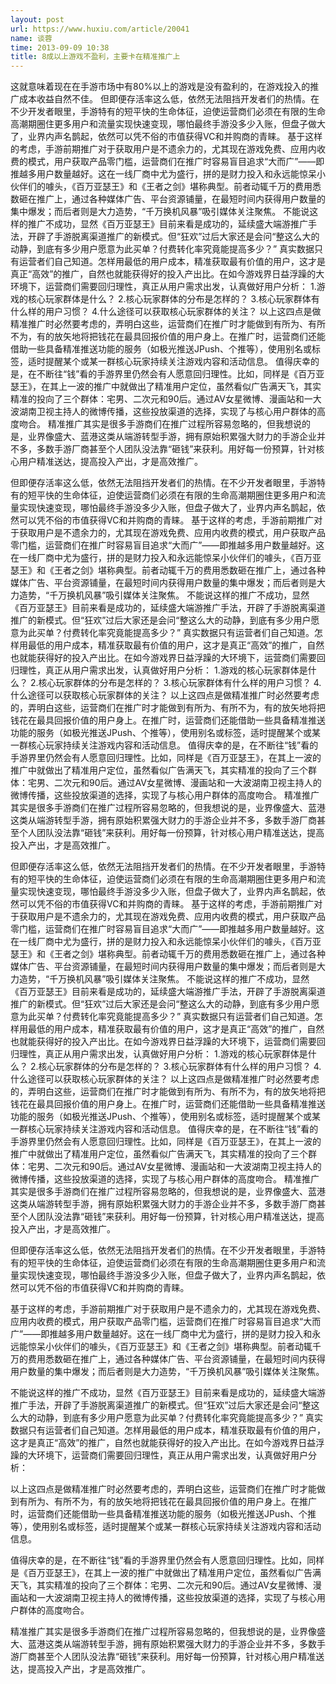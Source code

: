 ```yaml
---
layout: post
url: https://www.huxiu.com/article/20041
name: 谈蓉
time: 2013-09-09 10:38
title: 8成以上游戏不盈利，主要卡在精准推广上
---
```

这就意味着现在在手游市场中有80%以上的游戏是没有盈利的，在游戏投入的推广成本收益自然不佳。 但即便存活率这么低，依然无法阻挡开发者们的热情。在不少开发者眼里，手游特有的短平快的生命体征，迫使运营商们必须在有限的生命高潮期圈住更多用户和流量实现快速变现，哪怕最终手游没多少入账，但盘子做大了，业界内声名鹊起，依然可以凭不俗的市值获得VC和并购商的青睐。 基于这样的考虑，手游前期推广对于获取用户是不遗余力的，尤其现在游戏免费、应用内收费的模式，用户获取产品零门槛，运营商们在推广时容易盲目追求“大而广”——即推越多用户数量越好。这在一线厂商中尤为盛行，拼的是财力投入和永远能惊呆小伙伴们的噱头，《百万亚瑟王》和《王者之剑》堪称典型。前者动辄千万的费用悉数砸在推广上，通过各种媒体广告、平台资源铺量，在最短时间内获得用户数量的集中爆发；而后者则是大力造势，“千万换机风暴”吸引媒体关注聚焦。 不能说这样的推广不成功，显然《百万亚瑟王》目前来看是成功的，延续盛大端游推广手法，开辟了手游脱离渠道推广的新模式。但“狂欢”过后大家还是会问“整这么大的动静，到底有多少用户愿意为此买单？付费转化率究竟能提高多少？” 真实数据只有运营者们自己知道。怎样用最低的用户成本，精准获取最有价值的用户，这才是真正“高效”的推广，自然也就能获得好的投入产出比。在如今游戏界日益浮躁的大环境下，运营商们需要回归理性，真正从用户需求出发，认真做好用户分析： 1.游戏的核心玩家群体是什么？ 2.核心玩家群体的分布是怎样的？ 3.核心玩家群体有什么样的用户习惯？ 4.什么途径可以获取核心玩家群体的关注？ 以上这四点是做精准推广时必然要考虑的，弄明白这些，运营商们在推广时才能做到有所为、有所不为，有的放矢地将把钱花在最具回报价值的用户身上。在推广时，运营商们还能借助一些具备精准推送功能的服务（如极光推送JPush、个推等），使用别名或标签，适时提醒某个或某一群核心玩家持续关注游戏内容和活动信息。 值得庆幸的是，在不断往“钱”看的手游界里仍然会有人愿意回归理性。比如，同样是《百万亚瑟王》，在其上一波的推广中就做出了精准用户定位，虽然看似广告满天飞，其实精准的投向了三个群体：宅男、二次元和90后。通过AV女星微博、漫画站和一大波湖南卫视主持人的微博传播，这些投放渠道的选择，实现了与核心用户群体的高度吻合。 精准推广其实是很多手游商们在推广过程所容易忽略的，但我想说的是，业界像盛大、蓝港这类从端游转型手游，拥有原始积累强大财力的手游企业并不多，多数手游厂商甚至个人团队没法靠“砸钱”来获利。用好每一份预算，针对核心用户精准送达，提高投入产出，才是高效推广。

但即便存活率这么低，依然无法阻挡开发者们的热情。在不少开发者眼里，手游特有的短平快的生命体征，迫使运营商们必须在有限的生命高潮期圈住更多用户和流量实现快速变现，哪怕最终手游没多少入账，但盘子做大了，业界内声名鹊起，依然可以凭不俗的市值获得VC和并购商的青睐。 基于这样的考虑，手游前期推广对于获取用户是不遗余力的，尤其现在游戏免费、应用内收费的模式，用户获取产品零门槛，运营商们在推广时容易盲目追求“大而广”——即推越多用户数量越好。这在一线厂商中尤为盛行，拼的是财力投入和永远能惊呆小伙伴们的噱头，《百万亚瑟王》和《王者之剑》堪称典型。前者动辄千万的费用悉数砸在推广上，通过各种媒体广告、平台资源铺量，在最短时间内获得用户数量的集中爆发；而后者则是大力造势，“千万换机风暴”吸引媒体关注聚焦。 不能说这样的推广不成功，显然《百万亚瑟王》目前来看是成功的，延续盛大端游推广手法，开辟了手游脱离渠道推广的新模式。但“狂欢”过后大家还是会问“整这么大的动静，到底有多少用户愿意为此买单？付费转化率究竟能提高多少？” 真实数据只有运营者们自己知道。怎样用最低的用户成本，精准获取最有价值的用户，这才是真正“高效”的推广，自然也就能获得好的投入产出比。在如今游戏界日益浮躁的大环境下，运营商们需要回归理性，真正从用户需求出发，认真做好用户分析： 1.游戏的核心玩家群体是什么？ 2.核心玩家群体的分布是怎样的？ 3.核心玩家群体有什么样的用户习惯？ 4.什么途径可以获取核心玩家群体的关注？ 以上这四点是做精准推广时必然要考虑的，弄明白这些，运营商们在推广时才能做到有所为、有所不为，有的放矢地将把钱花在最具回报价值的用户身上。在推广时，运营商们还能借助一些具备精准推送功能的服务（如极光推送JPush、个推等），使用别名或标签，适时提醒某个或某一群核心玩家持续关注游戏内容和活动信息。 值得庆幸的是，在不断往“钱”看的手游界里仍然会有人愿意回归理性。比如，同样是《百万亚瑟王》，在其上一波的推广中就做出了精准用户定位，虽然看似广告满天飞，其实精准的投向了三个群体：宅男、二次元和90后。通过AV女星微博、漫画站和一大波湖南卫视主持人的微博传播，这些投放渠道的选择，实现了与核心用户群体的高度吻合。 精准推广其实是很多手游商们在推广过程所容易忽略的，但我想说的是，业界像盛大、蓝港这类从端游转型手游，拥有原始积累强大财力的手游企业并不多，多数手游厂商甚至个人团队没法靠“砸钱”来获利。用好每一份预算，针对核心用户精准送达，提高投入产出，才是高效推广。

但即便存活率这么低，依然无法阻挡开发者们的热情。在不少开发者眼里，手游特有的短平快的生命体征，迫使运营商们必须在有限的生命高潮期圈住更多用户和流量实现快速变现，哪怕最终手游没多少入账，但盘子做大了，业界内声名鹊起，依然可以凭不俗的市值获得VC和并购商的青睐。 基于这样的考虑，手游前期推广对于获取用户是不遗余力的，尤其现在游戏免费、应用内收费的模式，用户获取产品零门槛，运营商们在推广时容易盲目追求“大而广”——即推越多用户数量越好。这在一线厂商中尤为盛行，拼的是财力投入和永远能惊呆小伙伴们的噱头，《百万亚瑟王》和《王者之剑》堪称典型。前者动辄千万的费用悉数砸在推广上，通过各种媒体广告、平台资源铺量，在最短时间内获得用户数量的集中爆发；而后者则是大力造势，“千万换机风暴”吸引媒体关注聚焦。 不能说这样的推广不成功，显然《百万亚瑟王》目前来看是成功的，延续盛大端游推广手法，开辟了手游脱离渠道推广的新模式。但“狂欢”过后大家还是会问“整这么大的动静，到底有多少用户愿意为此买单？付费转化率究竟能提高多少？” 真实数据只有运营者们自己知道。怎样用最低的用户成本，精准获取最有价值的用户，这才是真正“高效”的推广，自然也就能获得好的投入产出比。在如今游戏界日益浮躁的大环境下，运营商们需要回归理性，真正从用户需求出发，认真做好用户分析： 1.游戏的核心玩家群体是什么？ 2.核心玩家群体的分布是怎样的？ 3.核心玩家群体有什么样的用户习惯？ 4.什么途径可以获取核心玩家群体的关注？ 以上这四点是做精准推广时必然要考虑的，弄明白这些，运营商们在推广时才能做到有所为、有所不为，有的放矢地将把钱花在最具回报价值的用户身上。在推广时，运营商们还能借助一些具备精准推送功能的服务（如极光推送JPush、个推等），使用别名或标签，适时提醒某个或某一群核心玩家持续关注游戏内容和活动信息。 值得庆幸的是，在不断往“钱”看的手游界里仍然会有人愿意回归理性。比如，同样是《百万亚瑟王》，在其上一波的推广中就做出了精准用户定位，虽然看似广告满天飞，其实精准的投向了三个群体：宅男、二次元和90后。通过AV女星微博、漫画站和一大波湖南卫视主持人的微博传播，这些投放渠道的选择，实现了与核心用户群体的高度吻合。 精准推广其实是很多手游商们在推广过程所容易忽略的，但我想说的是，业界像盛大、蓝港这类从端游转型手游，拥有原始积累强大财力的手游企业并不多，多数手游厂商甚至个人团队没法靠“砸钱”来获利。用好每一份预算，针对核心用户精准送达，提高投入产出，才是高效推广。

但即便存活率这么低，依然无法阻挡开发者们的热情。在不少开发者眼里，手游特有的短平快的生命体征，迫使运营商们必须在有限的生命高潮期圈住更多用户和流量实现快速变现，哪怕最终手游没多少入账，但盘子做大了，业界内声名鹊起，依然可以凭不俗的市值获得VC和并购商的青睐。

基于这样的考虑，手游前期推广对于获取用户是不遗余力的，尤其现在游戏免费、应用内收费的模式，用户获取产品零门槛，运营商们在推广时容易盲目追求“大而广”——即推越多用户数量越好。这在一线厂商中尤为盛行，拼的是财力投入和永远能惊呆小伙伴们的噱头，《百万亚瑟王》和《王者之剑》堪称典型。前者动辄千万的费用悉数砸在推广上，通过各种媒体广告、平台资源铺量，在最短时间内获得用户数量的集中爆发；而后者则是大力造势，“千万换机风暴”吸引媒体关注聚焦。

不能说这样的推广不成功，显然《百万亚瑟王》目前来看是成功的，延续盛大端游推广手法，开辟了手游脱离渠道推广的新模式。但“狂欢”过后大家还是会问“整这么大的动静，到底有多少用户愿意为此买单？付费转化率究竟能提高多少？” 真实数据只有运营者们自己知道。怎样用最低的用户成本，精准获取最有价值的用户，这才是真正“高效”的推广，自然也就能获得好的投入产出比。在如今游戏界日益浮躁的大环境下，运营商们需要回归理性，真正从用户需求出发，认真做好用户分析：

以上这四点是做精准推广时必然要考虑的，弄明白这些，运营商们在推广时才能做到有所为、有所不为，有的放矢地将把钱花在最具回报价值的用户身上。在推广时，运营商们还能借助一些具备精准推送功能的服务（如极光推送JPush、个推等），使用别名或标签，适时提醒某个或某一群核心玩家持续关注游戏内容和活动信息。

值得庆幸的是，在不断往“钱”看的手游界里仍然会有人愿意回归理性。比如，同样是《百万亚瑟王》，在其上一波的推广中就做出了精准用户定位，虽然看似广告满天飞，其实精准的投向了三个群体：宅男、二次元和90后。通过AV女星微博、漫画站和一大波湖南卫视主持人的微博传播，这些投放渠道的选择，实现了与核心用户群体的高度吻合。

精准推广其实是很多手游商们在推广过程所容易忽略的，但我想说的是，业界像盛大、蓝港这类从端游转型手游，拥有原始积累强大财力的手游企业并不多，多数手游厂商甚至个人团队没法靠“砸钱”来获利。用好每一份预算，针对核心用户精准送达，提高投入产出，才是高效推广。

